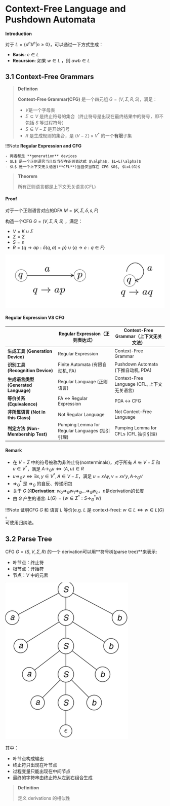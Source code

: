 # Context-Free Language and Pushdown Automata

**Introduction**

对于 $L=\{a^nb^n|n\geq 0\}$，可以通过一下方式生成：

- **Basis**: $e\in L$
- **Recursion**: 如果 $w\in L$ ，则 $awb\in L$

## 3.1 Context-Free Grammars

> **Definiton**
>
>  **Context-Free Grammar(CFG)** 是一个四元组 $G=(V,\Sigma,R,S)$，满足：
>
> - $V$是一个字母表
> - $\Sigma\subseteq V$ 是终止符号的集合（终止符号是出现在最终结果中的符号，即不包括 $S$ 等过程符号）
> - $S\in V-\Sigma$ 是开始符号
> - $R$ 是生成规则的集合，是 $(V-\Sigma)\times V^*$ 的一个**有限**子集

!!!Note
	**Regular Expression and CFG**

	- 两者都是 **generation** devices
	- $L$ 是一个正则语言当且仅当存在正则表达式 $\alpha$, $L=L(\alpha)$
	- $L$ 是一个上下文无关语言(**CFL**)当且仅当存在 CFG $G$, $L=L(G)$

> **Theorem**
>
> 所有正则语言都是上下文无关语言(CFL)

#### **Proof**

对于一个正则语言对应的DFA $M=(K,\Sigma,\delta,s,F)$

构造一个CFG $G=(V,\Sigma,R,S)$ ，满足：

- $V=K\cup\Sigma$
- $\Sigma = \Sigma$
- $S=s$
- $R=\{q\rightarrow ap:\delta(q,a)=p\}\cup\{q\rightarrow e:q\in F\}$

![3-1](pic/3-1.png)

#### **Regular Expression VS CFG** 

|                                       | Regular Expression（正则表达式）               | Context-Free Grammar（上下文无关文法）      |
| ------------------------------------- | ---------------------------------------------- | ------------------------------------------- |
| **生成工具 (Generation Device)**      | Regular Expression                             | Context-Free Grammar                        |
| **识别工具 (Recognition Device)**     | Finite Automata (有限自动机, FA)               | Pushdown Automata (下推自动机, PDA)         |
| **生成语言类型 (Generated Language)** | Regular Language (正则语言)                    | Context-Free Language (CFL, 上下文无关语言) |
| **等价关系 (Equivalence)**            | FA ↔ Regular Expression                        | PDA ↔ CFG                                   |
| **非所属语言 (Not in this Class)**    | Not Regular Language                           | Not Context-Free Language                   |
| **判定方法 (Non-Membership Test)**    | Pumping Lemma for Regular Languages (抽引引理) | Pumping Lemma for CFLs (CFL 抽引引理)       |

#### **Remark**

- 在 $V-\Sigma$ 中的符号被称为非终止符(nonterminals)，对于所有 $A\in V-\Sigma$ 和 $u\in V^*$，满足 $A\rightarrow _Gu\Leftrightarrow (A,u)\in R$
- $u\Rightarrow _Gv\Leftrightarrow\exists x,y\in V^*,A\in V-\Sigma$，满足 $u=xAy,v=xv'y,A\rightarrow _Gv'$  
- $\Rightarrow^*_G$ 是 $\Rightarrow_G$ 的自反、传递闭包
- 关于 $G$ 的**Derivation**: $w_0\Rightarrow_G w_1\Rightarrow_G … \Rightarrow_G w_n$，$n$是derivation的长度
- 由 $G$ 产生的语言: $L(G)=\{w\in\Sigma^*:S\Rightarrow^*_G w\}$

!!!Note
	证明CFG $G$ 和 语言 $L$ 等价(e.g. $L$ 是 context-free):  $w\in L\Leftrightarrow w\in L(G)$ 。	
	可使用归纳法。



## 3.2 Parse Tree

CFG $G=(S,V,\Sigma,R)$ 的一个 derivation可以用**符号树(parse tree)**来表示:

- 叶节点：终止符
- 根节点：开始符
- 节点：$V$ 中的元素

![3-2](pic/3-2.png)

其中：

- 叶节点构成输出
- 终止符只出现在叶节点
- 过程变量只能出现在中间节点
- 最终的字符串由终止符从左到右组合生成

> **Definition**
>
> 定义 derivations 的相似性



















